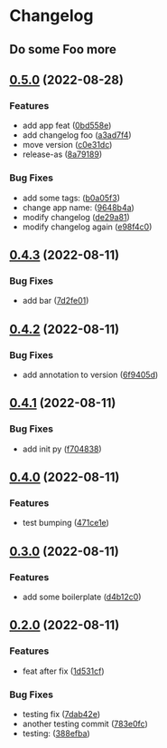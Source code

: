 # Changelog


## Do some Foo more


## [0.5.0](https://github.com/robcxyz/conventional-commits-testing/compare/v0.4.3...v0.5.0) (2022-08-28)


### Features

* add app feat ([0bd558e](https://github.com/robcxyz/conventional-commits-testing/commit/0bd558eba95b2154a1752bcd18d61e96c441fe21))
* add changelog foo ([a3ad7f4](https://github.com/robcxyz/conventional-commits-testing/commit/a3ad7f4390586cade0f34b64714ec4d6bab93c5f))
* move version ([c0e31dc](https://github.com/robcxyz/conventional-commits-testing/commit/c0e31dc0c39c12d5e426e3c93f9849f84684de50))
* release-as ([8a79189](https://github.com/robcxyz/conventional-commits-testing/commit/8a7918996f8c735b35891c9dfe687887994a30c4))


### Bug Fixes

* add some tags: ([b0a05f3](https://github.com/robcxyz/conventional-commits-testing/commit/b0a05f30650c8444c6f09e349edc91b02d5ca50a))
* change app name: ([9648b4a](https://github.com/robcxyz/conventional-commits-testing/commit/9648b4a632f0fe4a72ea2762f7090fac750c2df6))
* modify changelog ([de29a81](https://github.com/robcxyz/conventional-commits-testing/commit/de29a818033c2ca9f8ecc4b03ccc9063cddd1a7b))
* modify changelog again ([e98f4c0](https://github.com/robcxyz/conventional-commits-testing/commit/e98f4c04ae30eb19024030a5aa899fe9f0c86530))

## [0.4.3](https://github.com/robcxyz/conventional-commits-testing/compare/v0.4.2...v0.4.3) (2022-08-11)


### Bug Fixes

* add bar ([7d2fe01](https://github.com/robcxyz/conventional-commits-testing/commit/7d2fe0117c41684b786b6939e25a8d507935c205))

## [0.4.2](https://github.com/robcxyz/conventional-commits-testing/compare/v0.4.1...v0.4.2) (2022-08-11)


### Bug Fixes

* add annotation to version ([6f9405d](https://github.com/robcxyz/conventional-commits-testing/commit/6f9405dbfb43920a60b3527dc21358965b2c0f25))

## [0.4.1](https://github.com/robcxyz/conventional-commits-testing/compare/v0.4.0...v0.4.1) (2022-08-11)


### Bug Fixes

* add init py ([f704838](https://github.com/robcxyz/conventional-commits-testing/commit/f7048383fc131a18b3a9fc344a741e5a2e130310))

## [0.4.0](https://github.com/robcxyz/conventional-commits-testing/compare/v0.3.0...v0.4.0) (2022-08-11)


### Features

* test bumping ([471ce1e](https://github.com/robcxyz/conventional-commits-testing/commit/471ce1e8adda2fb8f86de7c565e3b981347fe4d1))

## [0.3.0](https://github.com/robcxyz/conventional-commits-testing/compare/v0.2.0...v0.3.0) (2022-08-11)


### Features

* add some boilerplate ([d4b12c0](https://github.com/robcxyz/conventional-commits-testing/commit/d4b12c0bd26c31a4310963506fd8537d9afa5d50))

## [0.2.0](https://github.com/robcxyz/conventional-commits-testing/compare/v0.1.0...v0.2.0) (2022-08-11)


### Features

* feat after fix ([1d531cf](https://github.com/robcxyz/conventional-commits-testing/commit/1d531cf1f93bf51b8cfb20d0f5288c5a443c0337))


### Bug Fixes

* testing fix ([7dab42e](https://github.com/robcxyz/conventional-commits-testing/commit/7dab42e2f11374c94642079f5d82e56858c11078))
* another testing commit ([783e0fc](https://github.com/robcxyz/conventional-commits-testing/commit/783e0fc6abc3830d44b8e81ab3375d37d04cf4a1))
* testing: ([388efba](https://github.com/robcxyz/conventional-commits-testing/commit/388efba4d6eb069b287be60cde4228f9484d8638))
